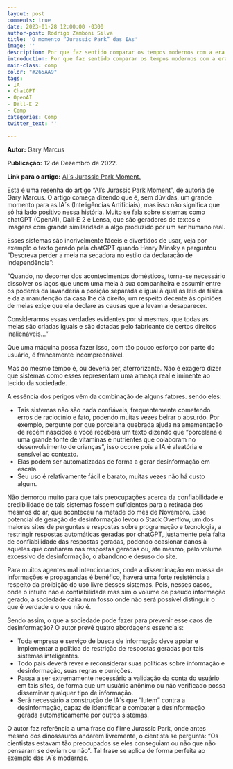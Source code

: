 ```yaml
---
layout: post
comments: true
date: 2023-01-28 12:00:00 -0300
author-post: Rodrigo Zamboni Silva
title: 'O momento “Jurassic Park” das IAs'
image: ''
description: Por que faz sentido comparar os tempos modernos com a era dos dinossauros?
introduction: Por que faz sentido comparar os tempos modernos com a era dos dinossauros?
main-class: comp
color: "#265AA9"
tags:
- IA
- ChatGPT
- OpenAI
- Dall-E 2
- Comp
categories: Comp
twitter_text: ''

---
```


**Autor:** Gary Marcus

**Publicação:** 12 de Dezembro de 2022.

**Link para o artigo:** [AI´s Jurassic Park Moment.](https://cacm.acm.org/blogs/blog-cacm/267674-ais-jurassic-park-moment/fulltext)


Esta é uma resenha do artigo “AI’s Jurassic Park Moment”, de autoria de Gary Marcus. O artigo começa dizendo que é, sem dúvidas, um grande momento para as IA´s (Inteligências Artificiais), mas isso não significa que só há lado positivo nessa história. Muito se fala sobre sistemas como chatGPT (OpenAI), Dall-E 2 e Lensa, que são geradores de textos e imagens com grande similaridade a algo produzido por um ser humano real.

Esses sistemas são incrivelmente fáceis e divertidos de usar, veja por exemplo o texto gerado pela chatGPT quando Henry Minsky a perguntou “Descreva perder a meia na secadora no estilo da declaração de independência”: 

“Quando, no decorrer dos acontecimentos domésticos, torna-se necessário dissolver os laços que unem uma meia à sua companheira e assumir entre os poderes da lavanderia a posição separada e igual à qual as leis da física e da a manutenção da casa lhe dá direito, um respeito decente às opiniões de meias exige que ela declare as causas que a levam a desaparecer.

Consideramos essas verdades evidentes por si mesmas, que todas as meias são criadas iguais e são dotadas pelo fabricante de certos direitos inalienáveis…”

Que uma máquina possa fazer isso, com tão pouco esforço por parte do usuário, é francamente incompreensível.

Mas ao mesmo tempo é, ou deveria ser, aterrorizante. Não é exagero dizer que sistemas como esses representam uma ameaça real e iminente ao tecido da sociedade.

A essência dos perigos vêm da combinação de alguns fatores. sendo eles:
 - Tais sistemas não são nada confiáveis, frequentemente cometendo erros de raciocínio e fato, podendo muitas vezes beirar o absurdo. Por exemplo, pergunte por que porcelana quebrada ajuda na amamentação de recém nascidos e você receberá um texto dizendo que “porcelana é uma grande fonte de vitaminas e nutrientes que colaboram no desenvolvimento de crianças”, isso ocorre pois a IA é aleatória e sensível ao contexto.
 - Elas podem ser automatizadas de forma a gerar desinformação em escala.
 - Seu uso é relativamente fácil e barato, muitas vezes não há custo algum. 

Não demorou muito para que tais preocupações acerca da confiabilidade e credibilidade de tais sistemas fossem suficientes para a retirada dos mesmos do ar, que aconteceu na metade do mês de Novembro. Esse potencial de geração de desinformação levou o Stack Overflow, um dos maiores sites de perguntas e respostas sobre programação e tecnologia, a restringir respostas automáticas geradas por chatGPT, justamente pela falta de confiabilidade das respostas geradas, podendo ocasionar danos à aqueles que confiarem nas respostas geradas ou, até mesmo, pelo volume excessivo de desinformação, o abandono e desuso do site.

Para muitos agentes mal intencionados, onde a disseminação em massa de informações e propagandas é benéfico, haverá uma forte resistência a respeito da proibição do uso livre desses sistemas. Pois, nesses casos, onde o intuito não é confiabilidade mas sim o volume de pseudo informação gerado, a sociedade cairá num fosso onde não será possível distinguir o que é verdade e o que não é.

Sendo assim, o que a sociedade pode fazer para prevenir esse caos de desinformação? O autor prevê quatro abordagens essenciais:
 - Toda empresa e serviço de busca de informação deve apoiar e implementar a política de restrição de respostas geradas por tais sistemas inteligentes.
 - Todo país deverá rever e reconsiderar suas políticas sobre informação e desinformação, suas regras e punições.
 - Passa a ser extremamente necessário a validação da conta do usuário em tais sites, de forma que um usuário anônimo ou não verificado possa disseminar qualquer tipo de informação.
 - Será necessário a construção de IA´s que “lutem” contra a desinformação, capaz de identificar e combater a desinformação gerada automaticamente por outros sistemas.

O autor faz referência a uma frase do filme Jurassic Park, onde antes mesmo dos dinossauros andarem livremente, o cientista se pergunta: “Os cientistas estavam tão preocupados se eles conseguiam ou não que não pensaram se deviam ou não”. Tal frase se aplica de forma perfeita ao exemplo das IA´s modernas.
